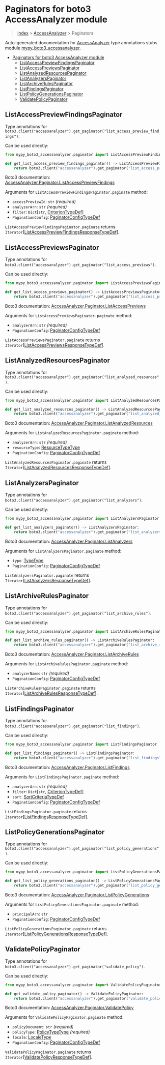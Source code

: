 # Paginators for boto3 AccessAnalyzer module

> [Index](..) > [AccessAnalyzer](.) > Paginators

Auto-generated documentation for
[AccessAnalyzer](https://boto3.amazonaws.com/v1/documentation/api/1.17.71/reference/services/accessanalyzer.html#AccessAnalyzer)
type annotations stubs module
[mypy_boto3_accessanalyzer](https://pypi.org/project/mypy-boto3-accessanalyzer/).

- [Paginators for boto3 AccessAnalyzer module](#paginators-for-boto3-accessanalyzer-module)
  - [ListAccessPreviewFindingsPaginator](#listaccesspreviewfindingspaginator)
  - [ListAccessPreviewsPaginator](#listaccesspreviewspaginator)
  - [ListAnalyzedResourcesPaginator](#listanalyzedresourcespaginator)
  - [ListAnalyzersPaginator](#listanalyzerspaginator)
  - [ListArchiveRulesPaginator](#listarchiverulespaginator)
  - [ListFindingsPaginator](#listfindingspaginator)
  - [ListPolicyGenerationsPaginator](#listpolicygenerationspaginator)
  - [ValidatePolicyPaginator](#validatepolicypaginator)

## ListAccessPreviewFindingsPaginator

Type annotations for
`boto3.client("accessanalyzer").get_paginator("list_access_preview_findings")`.

Can be used directly:

```python
from mypy_boto3_accessanalyzer.paginator import ListAccessPreviewFindingsPaginator

def get_list_access_preview_findings_paginator() -> ListAccessPreviewFindingsPaginator:
    return boto3.client("accessanalyzer").get_paginator("list_access_preview_findings")
```

Boto3 documentation:
[AccessAnalyzer.Paginator.ListAccessPreviewFindings](https://boto3.amazonaws.com/v1/documentation/api/1.17.71/reference/services/accessanalyzer.html#AccessAnalyzer.Paginator.ListAccessPreviewFindings)

Arguments for `ListAccessPreviewFindingsPaginator.paginate` method:

- `accessPreviewId`: `str` *(required)*
- `analyzerArn`: `str` *(required)*
- `filter`: `Dict`\[`str`,
  [CriterionTypeDef](./type_defs.md#criteriontypedef)\]
- `PaginationConfig`:
  [PaginatorConfigTypeDef](./type_defs.md#paginatorconfigtypedef)

`ListAccessPreviewFindingsPaginator.paginate` returns
`Iterator`\[[ListAccessPreviewFindingsResponseTypeDef](./type_defs.md#listaccesspreviewfindingsresponsetypedef)\].

## ListAccessPreviewsPaginator

Type annotations for
`boto3.client("accessanalyzer").get_paginator("list_access_previews")`.

Can be used directly:

```python
from mypy_boto3_accessanalyzer.paginator import ListAccessPreviewsPaginator

def get_list_access_previews_paginator() -> ListAccessPreviewsPaginator:
    return boto3.client("accessanalyzer").get_paginator("list_access_previews")
```

Boto3 documentation:
[AccessAnalyzer.Paginator.ListAccessPreviews](https://boto3.amazonaws.com/v1/documentation/api/1.17.71/reference/services/accessanalyzer.html#AccessAnalyzer.Paginator.ListAccessPreviews)

Arguments for `ListAccessPreviewsPaginator.paginate` method:

- `analyzerArn`: `str` *(required)*
- `PaginationConfig`:
  [PaginatorConfigTypeDef](./type_defs.md#paginatorconfigtypedef)

`ListAccessPreviewsPaginator.paginate` returns
`Iterator`\[[ListAccessPreviewsResponseTypeDef](./type_defs.md#listaccesspreviewsresponsetypedef)\].

## ListAnalyzedResourcesPaginator

Type annotations for
`boto3.client("accessanalyzer").get_paginator("list_analyzed_resources")`.

Can be used directly:

```python
from mypy_boto3_accessanalyzer.paginator import ListAnalyzedResourcesPaginator

def get_list_analyzed_resources_paginator() -> ListAnalyzedResourcesPaginator:
    return boto3.client("accessanalyzer").get_paginator("list_analyzed_resources")
```

Boto3 documentation:
[AccessAnalyzer.Paginator.ListAnalyzedResources](https://boto3.amazonaws.com/v1/documentation/api/1.17.71/reference/services/accessanalyzer.html#AccessAnalyzer.Paginator.ListAnalyzedResources)

Arguments for `ListAnalyzedResourcesPaginator.paginate` method:

- `analyzerArn`: `str` *(required)*
- `resourceType`: [ResourceTypeType](./literals.md#resourcetypetype)
- `PaginationConfig`:
  [PaginatorConfigTypeDef](./type_defs.md#paginatorconfigtypedef)

`ListAnalyzedResourcesPaginator.paginate` returns
`Iterator`\[[ListAnalyzedResourcesResponseTypeDef](./type_defs.md#listanalyzedresourcesresponsetypedef)\].

## ListAnalyzersPaginator

Type annotations for
`boto3.client("accessanalyzer").get_paginator("list_analyzers")`.

Can be used directly:

```python
from mypy_boto3_accessanalyzer.paginator import ListAnalyzersPaginator

def get_list_analyzers_paginator() -> ListAnalyzersPaginator:
    return boto3.client("accessanalyzer").get_paginator("list_analyzers")
```

Boto3 documentation:
[AccessAnalyzer.Paginator.ListAnalyzers](https://boto3.amazonaws.com/v1/documentation/api/1.17.71/reference/services/accessanalyzer.html#AccessAnalyzer.Paginator.ListAnalyzers)

Arguments for `ListAnalyzersPaginator.paginate` method:

- `type`: [TypeType](./literals.md#typetype)
- `PaginationConfig`:
  [PaginatorConfigTypeDef](./type_defs.md#paginatorconfigtypedef)

`ListAnalyzersPaginator.paginate` returns
`Iterator`\[[ListAnalyzersResponseTypeDef](./type_defs.md#listanalyzersresponsetypedef)\].

## ListArchiveRulesPaginator

Type annotations for
`boto3.client("accessanalyzer").get_paginator("list_archive_rules")`.

Can be used directly:

```python
from mypy_boto3_accessanalyzer.paginator import ListArchiveRulesPaginator

def get_list_archive_rules_paginator() -> ListArchiveRulesPaginator:
    return boto3.client("accessanalyzer").get_paginator("list_archive_rules")
```

Boto3 documentation:
[AccessAnalyzer.Paginator.ListArchiveRules](https://boto3.amazonaws.com/v1/documentation/api/1.17.71/reference/services/accessanalyzer.html#AccessAnalyzer.Paginator.ListArchiveRules)

Arguments for `ListArchiveRulesPaginator.paginate` method:

- `analyzerName`: `str` *(required)*
- `PaginationConfig`:
  [PaginatorConfigTypeDef](./type_defs.md#paginatorconfigtypedef)

`ListArchiveRulesPaginator.paginate` returns
`Iterator`\[[ListArchiveRulesResponseTypeDef](./type_defs.md#listarchiverulesresponsetypedef)\].

## ListFindingsPaginator

Type annotations for
`boto3.client("accessanalyzer").get_paginator("list_findings")`.

Can be used directly:

```python
from mypy_boto3_accessanalyzer.paginator import ListFindingsPaginator

def get_list_findings_paginator() -> ListFindingsPaginator:
    return boto3.client("accessanalyzer").get_paginator("list_findings")
```

Boto3 documentation:
[AccessAnalyzer.Paginator.ListFindings](https://boto3.amazonaws.com/v1/documentation/api/1.17.71/reference/services/accessanalyzer.html#AccessAnalyzer.Paginator.ListFindings)

Arguments for `ListFindingsPaginator.paginate` method:

- `analyzerArn`: `str` *(required)*
- `filter`: `Dict`\[`str`,
  [CriterionTypeDef](./type_defs.md#criteriontypedef)\]
- `sort`: [SortCriteriaTypeDef](./type_defs.md#sortcriteriatypedef)
- `PaginationConfig`:
  [PaginatorConfigTypeDef](./type_defs.md#paginatorconfigtypedef)

`ListFindingsPaginator.paginate` returns
`Iterator`\[[ListFindingsResponseTypeDef](./type_defs.md#listfindingsresponsetypedef)\].

## ListPolicyGenerationsPaginator

Type annotations for
`boto3.client("accessanalyzer").get_paginator("list_policy_generations")`.

Can be used directly:

```python
from mypy_boto3_accessanalyzer.paginator import ListPolicyGenerationsPaginator

def get_list_policy_generations_paginator() -> ListPolicyGenerationsPaginator:
    return boto3.client("accessanalyzer").get_paginator("list_policy_generations")
```

Boto3 documentation:
[AccessAnalyzer.Paginator.ListPolicyGenerations](https://boto3.amazonaws.com/v1/documentation/api/1.17.71/reference/services/accessanalyzer.html#AccessAnalyzer.Paginator.ListPolicyGenerations)

Arguments for `ListPolicyGenerationsPaginator.paginate` method:

- `principalArn`: `str`
- `PaginationConfig`:
  [PaginatorConfigTypeDef](./type_defs.md#paginatorconfigtypedef)

`ListPolicyGenerationsPaginator.paginate` returns
`Iterator`\[[ListPolicyGenerationsResponseTypeDef](./type_defs.md#listpolicygenerationsresponsetypedef)\].

## ValidatePolicyPaginator

Type annotations for
`boto3.client("accessanalyzer").get_paginator("validate_policy")`.

Can be used directly:

```python
from mypy_boto3_accessanalyzer.paginator import ValidatePolicyPaginator

def get_validate_policy_paginator() -> ValidatePolicyPaginator:
    return boto3.client("accessanalyzer").get_paginator("validate_policy")
```

Boto3 documentation:
[AccessAnalyzer.Paginator.ValidatePolicy](https://boto3.amazonaws.com/v1/documentation/api/1.17.71/reference/services/accessanalyzer.html#AccessAnalyzer.Paginator.ValidatePolicy)

Arguments for `ValidatePolicyPaginator.paginate` method:

- `policyDocument`: `str` *(required)*
- `policyType`: [PolicyTypeType](./literals.md#policytypetype) *(required)*
- `locale`: [LocaleType](./literals.md#localetype)
- `PaginationConfig`:
  [PaginatorConfigTypeDef](./type_defs.md#paginatorconfigtypedef)

`ValidatePolicyPaginator.paginate` returns
`Iterator`\[[ValidatePolicyResponseTypeDef](./type_defs.md#validatepolicyresponsetypedef)\].
